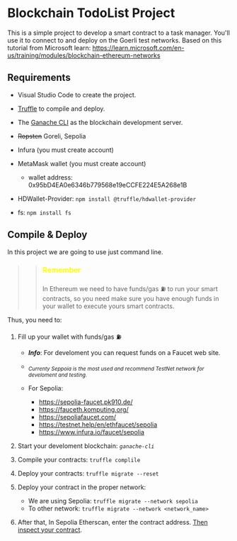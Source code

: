 # Blockchain TodoList Project
This is a simple project to develop a smart contract to a task manager. You'll use it to connect to and deploy on the Goerli test networks.
Based on this tutorial from Microsoft learn: https://learn.microsoft.com/en-us/training/modules/blockchain-ethereum-networks

## Requirements
- Visual Studio Code to create the project.
- [Truffle](https://www.trufflesuite.com/truffle) to compile and deploy.
- The [Ganache CLI](https://github.com/trufflesuite/ganache-cli) as the blockchain development server.

- ~~Ropsten~~  Goreli, Sepolia
- Infura (you must create account)
- MetaMask wallet (you must create account)
    - wallet address: 0x95bD4EA0e6346b779568e19eCCFE224E5A268e1B
- HDWallet-Provider: `npm install @truffle/hdwallet-provider`
- fs: `npm install fs`

## Compile & Deploy
In this project we are going to use just command line. 

>>### <span style="color:yellow">**Remember**</span>
>>In Ethereum we need to have funds/gas :fuelpump: to run your smart contracts, so you need make sure you have enough funds in your wallet to execute yours smart contracts.

Thus, you need to:
1. Fill up your wallet with funds/gas :fuelpump:
    - _**Info**_: For develoment you can request funds on a Faucet web site.

    - _<sub>Currenty Seppoia is the most used and recommend TestNet network for develoment and testing.</sub>_

    - For Sepolia:
        - https://sepolia-faucet.pk910.de/
        - https://fauceth.komputing.org/
        - https://sepoliafaucet.com/
        - https://testnet.help/en/ethfaucet/sepolia
        - https://www.infura.io/faucet/sepolia

2. Start your develoment blockchain: _`ganache-cli`_

3. Compile your contracts: `truffle complile`

4. Deploy your contracts: `truffle migrate --reset`

5. Deploy your contract in the proper network: 
    - We are using Sepolia: `truffle migrate --network sepolia`
    - To other network: `truffle migrate --network <network_name>`

6. After that, In Sepolia Etherscan, enter the contract address. [Then inspect your contract](https://sepolia.etherscan.io/address/0x95bD4EA0e6346b779568e19eCCFE224E5A268e1B).